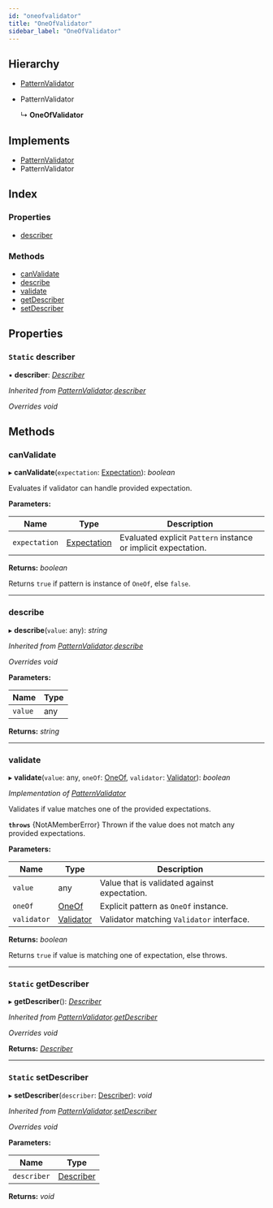 ```yaml
---
id: "oneofvalidator"
title: "OneOfValidator"
sidebar_label: "OneOfValidator"
---
```


## Hierarchy

* [PatternValidator](patternvalidator.md)

* PatternValidator

  ↳ **OneOfValidator**

## Implements

* [PatternValidator](../interfaces/types.patternvalidator.md)
* PatternValidator

## Index

### Properties

* [describer](oneofvalidator.md#static-describer)

### Methods

* [canValidate](oneofvalidator.md#canvalidate)
* [describe](oneofvalidator.md#describe)
* [validate](oneofvalidator.md#validate)
* [getDescriber](oneofvalidator.md#static-getdescriber)
* [setDescriber](oneofvalidator.md#static-setdescriber)

## Properties

### `Static` describer

▪ **describer**: *[Describer](../interfaces/types.describer.md)*

*Inherited from [PatternValidator](patternvalidator.md).[describer](patternvalidator.md#static-describer)*

*Overrides void*

## Methods

###  canValidate

▸ **canValidate**(`expectation`: [Expectation](../modules/types.md#expectation)): *boolean*

Evaluates if validator can handle provided expectation.

**Parameters:**

Name | Type | Description |
------ | ------ | ------ |
`expectation` | [Expectation](../modules/types.md#expectation) | Evaluated explicit `Pattern` instance or implicit expectation. |

**Returns:** *boolean*

Returns `true` if pattern is instance of `OneOf`, else `false`.

___

###  describe

▸ **describe**(`value`: any): *string*

*Inherited from [PatternValidator](patternvalidator.md).[describe](patternvalidator.md#describe)*

*Overrides void*

**Parameters:**

Name | Type |
------ | ------ |
`value` | any |

**Returns:** *string*

___

###  validate

▸ **validate**(`value`: any, `oneOf`: [OneOf](oneof.md), `validator`: [Validator](../interfaces/types.validator.md)): *boolean*

*Implementation of [PatternValidator](../interfaces/types.patternvalidator.md)*

Validates if value matches one of the provided expectations.

**`throws`** {NotAMemberError}
Thrown if the value does not match any provided expectations.

**Parameters:**

Name | Type | Description |
------ | ------ | ------ |
`value` | any | Value that is validated against expectation. |
`oneOf` | [OneOf](oneof.md) | Explicit pattern as `OneOf` instance. |
`validator` | [Validator](../interfaces/types.validator.md) | Validator matching `Validator` interface. |

**Returns:** *boolean*

Returns `true` if value is matching one of expectation, else throws.

___

### `Static` getDescriber

▸ **getDescriber**(): *[Describer](../interfaces/types.describer.md)*

*Inherited from [PatternValidator](patternvalidator.md).[getDescriber](patternvalidator.md#static-getdescriber)*

*Overrides void*

**Returns:** *[Describer](../interfaces/types.describer.md)*

___

### `Static` setDescriber

▸ **setDescriber**(`describer`: [Describer](../interfaces/types.describer.md)): *void*

*Inherited from [PatternValidator](patternvalidator.md).[setDescriber](patternvalidator.md#static-setdescriber)*

*Overrides void*

**Parameters:**

Name | Type |
------ | ------ |
`describer` | [Describer](../interfaces/types.describer.md) |

**Returns:** *void*
